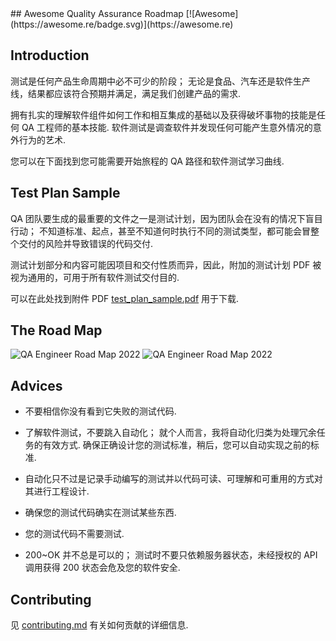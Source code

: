 <div class="github-widget" data-repo="fityanos/awesome-quality-assurance-roadmap"></div>
## Awesome Quality Assurance Roadmap [![Awesome](https://awesome.re/badge.svg)](https://awesome.re)


## Introduction

测试是任何产品生命周期中必不可少的阶段； 无论是食品、汽车还是软件生产线，结果都应该符合预期并满足，满足我们创建产品的需求.

拥有扎实的理解软件组件如何工作和相互集成的基础以及获得破坏事物的技能是任何 QA 工程师的基本技能. 软件测试是调查软件并发现任何可能产生意外情况的意外行为的艺术.

您可以在下面找到您可能需要开始旅程的 QA 路径和软件测试学习曲线.

## Test Plan Sample

 QA 团队要生成的最重要的文件之一是测试计划，因为团队会在没有的情况下盲目行动； 不知道标准、起点，甚至不知道何时执行不同的测试类型，都可能会冒整个交付的风险并导致错误的代码交付.

测试计划部分和内容可能因项目和交付性质而异，因此，附加的测试计划 PDF 被视为通用的，可用于所有软件测试交付目的.

可以在此处找到附件 PDF [test_plan_sample.pdf](https://github.com/anas-qa/Quality-Assurance-Road-Map/blob/master/Test_Plan_Sample.pdf) 用于下载.

## The Road Map

![QA Engineer Road Map 2022](https://i.imgur.com/cM9cM8T.png)
![QA Engineer Road Map 2022](https://i.imgur.com/meodAKp.png)

## Advices

- 不要相信你没有看到它失败的测试代码.

 - 了解软件测试，不要跳入自动化； 就个人而言，我将自动化归类为处理冗余任务的有效方式. 确保正确设计您的测试标准，稍后，您可以自动实现之前的标准.

- 自动化只不过是记录手动编写的测试并以代码可读、可理解和可重用的方式对其进行工程设计.

- 确保您的测试代码确实在测试某些东西.

- 您的测试代码不需要测试.

 - 200~OK 并不总是可以的； 测试时不要只依赖服务器状态，未经授权的 API 调用获得 200 状态会危及您的软件安全.

## Contributing

见 [contributing.md](https://github.com/fityanos/awesome-quality-assurance-road-map/blob/master/contributing.md) 有关如何贡献的详细信息.
